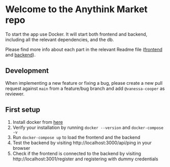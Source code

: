 # Welcome to the Anythink Market repo

To start the app use Docker. It will start both frontend and backend, including all the relevant dependencies, and the db.

Please find more info about each part in the relevant Readme file ([frontend](frontend/readme.md) and [backend](backend/README.md)).

## Development

When implementing a new feature or fixing a bug, please create a new pull request against `main` from a feature/bug branch and add `@vanessa-cooper` as reviewer.

## First setup

1. Install docker from [here](https://docs.docker.com/get-docker/)
2. Verify your installation by running `docker --version` and `docker-compose -v`
3. Run `docker-compose up` to load the frontend and the backend
4. Test the backend by visiting http://localhost:3000/api/ping in your browser
5. Check if the frontend is connected to the backend by visiting http://localhost:3001/register and registering with dummy credentials
